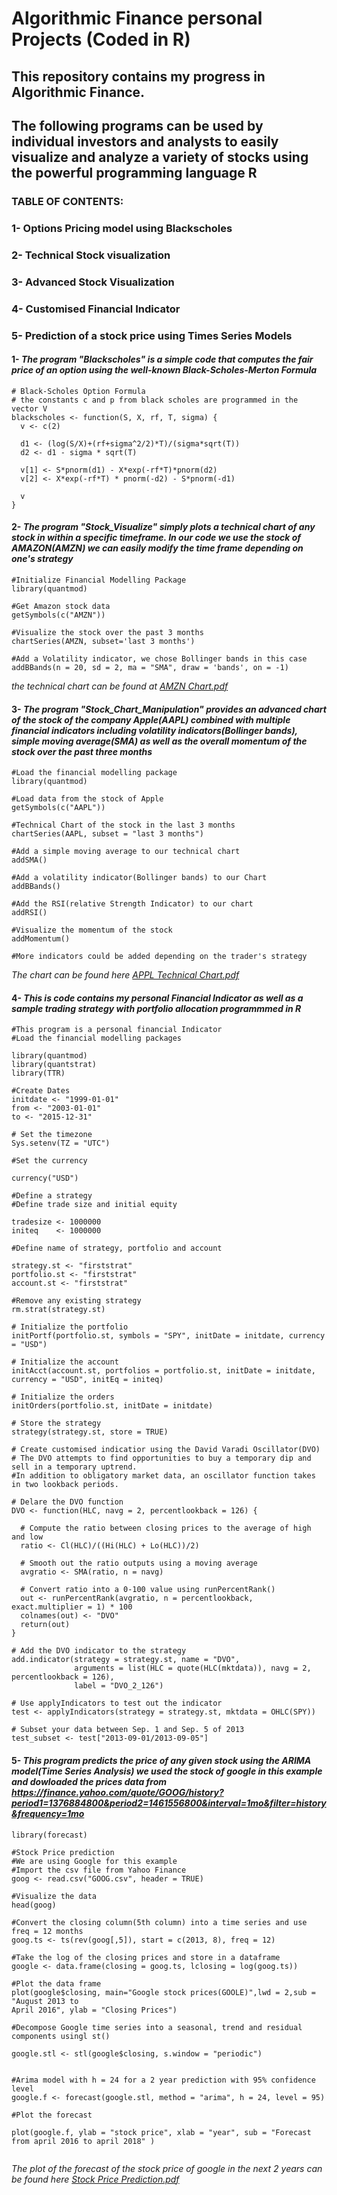 
# Algorithmic Finance personal Projects (Coded in R)
## This repository contains  my progress in Algorithmic Finance. 
## The following programs can be used by individual investors and analysts to easily visualize and analyze a variety of stocks using the powerful programming language R

### TABLE OF CONTENTS:

### 1- Options Pricing model using Blackscholes
### 2- Technical Stock visualization 
### 3- Advanced Stock Visualization
### 4- Customised Financial Indicator
### 5- Prediction of a stock price using Times Series Models

#### 1- *The program "Blackscholes" is a simple code that computes the fair price of an option using the well-known Black-Scholes-Merton Formula*
```
# Black-Scholes Option Formula
# the constants c and p from black scholes are programmed in the vector V
blackscholes <- function(S, X, rf, T, sigma) {
  v <- c(2)
  
  d1 <- (log(S/X)+(rf+sigma^2/2)*T)/(sigma*sqrt(T))
  d2 <- d1 - sigma * sqrt(T)
  
  v[1] <- S*pnorm(d1) - X*exp(-rf*T)*pnorm(d2)
  v[2] <- X*exp(-rf*T) * pnorm(-d2) - S*pnorm(-d1)
  
  v
}

```
#### 2- *The  program "Stock_Visualize" simply plots a technical chart of any stock in within a specific timeframe. In our code we use the stock of AMAZON(AMZN) we can easily modify the time frame depending on one's strategy*
```
#Initialize Financial Modelling Package
library(quantmod)

#Get Amazon stock data 
getSymbols(c("AMZN"))

#Visualize the stock over the past 3 months
chartSeries(AMZN, subset='last 3 months')

#Add a Volatility indicator, we chose Bollinger bands in this case
addBBands(n = 20, sd = 2, ma = "SMA", draw = 'bands', on = -1)
```
*the technical chart can be found at [AMZN Chart.pdf](https://github.com/JKEVIN2010/JKEVIN2010.github.io/files/1254693/AMZN.Chart.pdf)*

#### 3- *The program "Stock_Chart_Manipulation" provides an advanced chart of the stock of the company Apple(AAPL) combined with multiple financial indicators including volatility indicators(Bollinger bands), simple moving average(SMA) as well as the overall momentum of the stock over the past three months*

```
#Load the financial modelling package
library(quantmod)

#Load data from the stock of Apple
getSymbols(c("AAPL"))

#Technical Chart of the stock in the last 3 months
chartSeries(AAPL, subset = "last 3 months")

#Add a simple moving average to our technical chart
addSMA()

#Add a volatility indicator(Bollinger bands) to our Chart
addBBands()

#Add the RSI(relative Strength Indicator) to our chart
addRSI()

#Visualize the momentum of the stock
addMomentum()

#More indicators could be added depending on the trader's strategy
```

*The chart can be found here [APPL Technical Chart.pdf](https://github.com/JKEVIN2010/JKEVIN2010.github.io/files/1254982/APPL.Technical.Chart.pdf)*

#### 4- *This is code contains my personal Financial Indicator as well as a sample trading strategy with portfolio allocation programmmed in R*
```
#This program is a personal financial Indicator
#Load the financial modelling packages

library(quantmod)
library(quantstrat)
library(TTR)

#Create Dates
initdate <- "1999-01-01"
from <- "2003-01-01"
to <- "2015-12-31"

# Set the timezone
Sys.setenv(TZ = "UTC")

#Set the currency

currency("USD")

#Define a strategy
#Define trade size and initial equity

tradesize <- 1000000
initeq    <- 1000000

#Define name of strategy, portfolio and account

strategy.st <- "firststrat"
portfolio.st <- "firststrat"
account.st <- "firststrat"

#Remove any existing strategy
rm.strat(strategy.st)

# Initialize the portfolio
initPortf(portfolio.st, symbols = "SPY", initDate = initdate, currency = "USD")

# Initialize the account
initAcct(account.st, portfolios = portfolio.st, initDate = initdate, currency = "USD", initEq = initeq)

# Initialize the orders
initOrders(portfolio.st, initDate = initdate)

# Store the strategy
strategy(strategy.st, store = TRUE)

# Create customised indicatior using the David Varadi Oscillator(DVO)
# The DVO attempts to find opportunities to buy a temporary dip and sell in a temporary uptrend. 
#In addition to obligatory market data, an oscillator function takes in two lookback periods.

# Delare the DVO function
DVO <- function(HLC, navg = 2, percentlookback = 126) {
  
  # Compute the ratio between closing prices to the average of high and low
  ratio <- Cl(HLC)/((Hi(HLC) + Lo(HLC))/2)
  
  # Smooth out the ratio outputs using a moving average
  avgratio <- SMA(ratio, n = navg)
  
  # Convert ratio into a 0-100 value using runPercentRank()
  out <- runPercentRank(avgratio, n = percentlookback, exact.multiplier = 1) * 100
  colnames(out) <- "DVO"
  return(out)
}

# Add the DVO indicator to the strategy
add.indicator(strategy = strategy.st, name = "DVO", 
              arguments = list(HLC = quote(HLC(mktdata)), navg = 2, percentlookback = 126),
              label = "DVO_2_126")

# Use applyIndicators to test out the indicator
test <- applyIndicators(strategy = strategy.st, mktdata = OHLC(SPY))

# Subset your data between Sep. 1 and Sep. 5 of 2013
test_subset <- test["2013-09-01/2013-09-05"]

```

#### 5- *This program predicts the price of any given stock using the ARIMA model(Time Series Analysis) we used the stock of google in this example and dowloaded the prices data from https://finance.yahoo.com/quote/GOOG/history?period1=1376884800&period2=1461556800&interval=1mo&filter=history&frequency=1mo*

```
library(forecast)

#Stock Price prediction
#We are using Google for this example
#Import the csv file from Yahoo Finance
goog <- read.csv("GOOG.csv", header = TRUE)

#Visualize the data
head(goog)

#Convert the closing column(5th column) into a time series and use freq = 12 months
goog.ts <- ts(rev(goog[,5]), start = c(2013, 8), freq = 12)

#Take the log of the closing prices and store in a dataframe
google <- data.frame(closing = goog.ts, lclosing = log(goog.ts))

#Plot the data frame 
plot(google$closing, main="Google stock prices(GOOLE)",lwd = 2,sub = "August 2013 to
April 2016", ylab = "Closing Prices")

#Decompose Google time series into a seasonal, trend and residual components usingl st()

google.stl <- stl(google$closing, s.window = "periodic")


#Arima model with h = 24 for a 2 year prediction with 95% confidence level
google.f <- forecast(google.stl, method = "arima", h = 24, level = 95)

#Plot the forecast

plot(google.f, ylab = "stock price", xlab = "year", sub = "Forecast from april 2016 to april 2018" )


```
*The plot of the forecast of the stock price of google in the next 2 years can be found here [Stock Price Prediction.pdf](https://github.com/JKEVIN2010/JKEVIN2010.github.io/files/1255167/Stock.Price.Prediction.pdf)*





